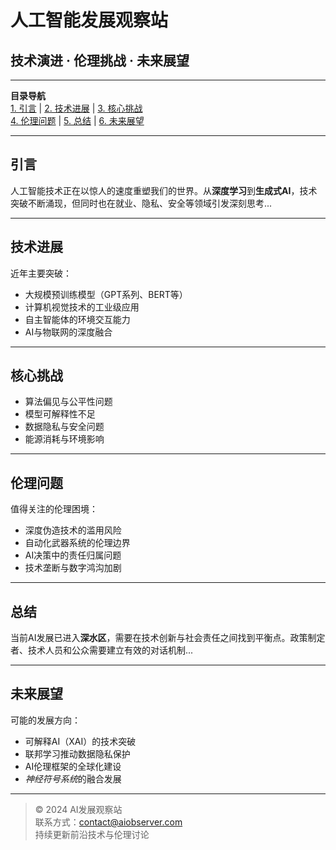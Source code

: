 # 人工智能发展观察站
## 技术演进 · 伦理挑战 · 未来展望

---

**目录导航**  
[1. 引言](#引言) | [2. 技术进展](#技术进展) | [3. 核心挑战](#核心挑战)  
[4. 伦理问题](#伦理问题) | [5. 总结](#总结) | [6. 未来展望](#未来展望)

---

<a name="intro"></a>
## 引言

人工智能技术正在以惊人的速度重塑我们的世界。从**深度学习**到**生成式AI**，技术突破不断涌现，但同时也在就业、隐私、安全等领域引发深刻思考...

---

<a name="progress"></a>
## 技术进展

近年主要突破：
- 大规模预训练模型（GPT系列、BERT等）
- 计算机视觉技术的工业级应用
- 自主智能体的环境交互能力
- AI与物联网的深度融合

---

<a name="challenges"></a>
## 核心挑战

- 算法偏见与公平性问题
- 模型可解释性不足
- 数据隐私与安全问题
- 能源消耗与环境影响

---

<a name="ethics"></a>
## 伦理问题

值得关注的伦理困境：
- 深度伪造技术的滥用风险
- 自动化武器系统的伦理边界
- AI决策中的责任归属问题
- 技术垄断与数字鸿沟加剧

---

<a name="summary"></a>
## 总结

当前AI发展已进入**深水区**，需要在技术创新与社会责任之间找到平衡点。政策制定者、技术人员和公众需要建立有效的对话机制...

---

<a name="future"></a>
## 未来展望

可能的发展方向：
- 可解释AI（XAI）的技术突破
- 联邦学习推动数据隐私保护
- AI伦理框架的全球化建设
- *神经符号系统*的融合发展

---

> © 2024 AI发展观察站  
> 联系方式：contact@aiobserver.com  
> 持续更新前沿技术与伦理讨论
